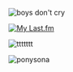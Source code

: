 ![boys don't cry](https://github.com/user-attachments/assets/3762cc94-de5a-4b6c-9842-6e018bee3e1b)

[![My Last.fm](https://lastfm-recently-played.vercel.app/api?user=resfrios&width=1000&count=3&loved=true&loved_style=1&header_style=compact_stats_only&show_user=always&footer_style=wave&bg_color=000000)](https://www.last.fm/user/resfrios)

![ttttttt](https://github.com/user-attachments/assets/4aa895a6-2f9a-4aa7-8818-fccdd23ed0d5)

<img src="https://github.com/user-attachments/assets/5c309f7c-908a-4c07-8888-588e2a5bca1e" alt="ponysona" width="your_width" height="your_height" loop=infinite>
